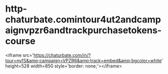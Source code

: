 # http-chaturbate.comintour4ut2andcampaignvpzr6andtrackpurchasetokens-course
&lt;iframe src='https://chaturbate.com/in/?tour=nvfS&amp;campaign=VPZR6&amp;track=embed&amp;bgcolor=white' height=528 width=850 style='border: none;'>&lt;/iframe>
